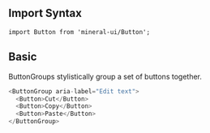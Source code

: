 ## Import Syntax

```
import Button from 'mineral-ui/Button';
```

## Basic
ButtonGroups stylistically group a set of buttons together.


```javascript
<ButtonGroup aria-label="Edit text">
  <Button>Cut</Button>
  <Button>Copy</Button>
  <Button>Paste</Button>
</ButtonGroup>
```
